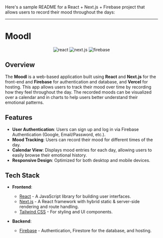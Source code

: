 Here's a sample README for a React + Next.js + Firebase project that allows users to record their mood throughout the days:

---

# Moodl
<p align="center">
  <img src="https://img.shields.io/badge/react-%2320232a.svg?style=for-the-badge&logo=react&logoColor=%2361DAFB" alt="react" />
  <img src="https://img.shields.io/badge/Next.js-ffffff?style=for-the-badge&logo=nextdotjs&logoColor=000000" alt="next.js" />
  <img src="https://img.shields.io/badge/Firebase-dd2c01?style=for-the-badge&logo=firebase&logoColor=ffc403" alt="firebase" />
</p>

## Overview

The **Moodl** is a web-based application built using **React** and **Next.js** for the front-end and **Firebase** for authentication and database, and **Vercel** for hosting. This app allows users to track their mood over time by recording how they feel throughout the day. The recorded moods can be visualized over a calendar and in charts to help users better understand their emotional patterns.

## Features

- **User Authentication**: Users can sign up and log in via Firebase Authentication (Google, Email/Password, etc.).
- **Mood Tracking**: Users can record their mood for different times of the day.
- **Calendar View**: Displays mood entries for each day, allowing users to easily browse their emotional history.
- **Responsive Design**: Optimized for both desktop and mobile devices.

## Tech Stack

- **Frontend**: 
  - [React](https://reactjs.org/) - A JavaScript library for building user interfaces.
  - [Next.js](https://nextjs.org/) - A React framework with hybrid static & server-side rendering and route handling.
  - [Tailwind CSS](https://tailwindcss.com/) - For styling and UI components.
  
- **Backend**: 
  - [Firebase](https://firebase.google.com/) - Authentication, Firestore for the database, and hosting.
